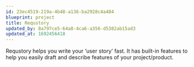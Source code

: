 ```yaml
---
id: 23ec4519-219a-4b48-a136-ba2928c4a484
blueprint: project
title: Requstory
updated_by: 8a797ce5-64a8-4ca6-a356-d5382ab15ad3
updated_at: 1692456418
---
```

Requstory helps you write your ‘user story’ fast.
It has built-in features to help you easily draft and describe features of your project/product.